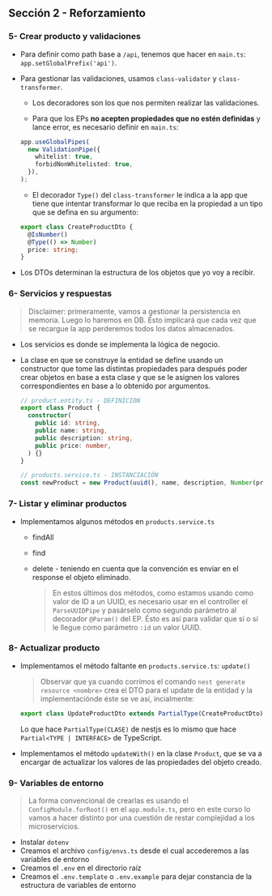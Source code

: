 ## Sección 2 - Reforzamiento

### 5- Crear producto y validaciones

- Para definir como path base a `/api`, tenemos que hacer en `main.ts`: `app.setGlobalPrefix('api')`.
- Para gestionar las validaciones, usamos `class-validator` y `class-transformer`.

  - Los decoradores son los que nos permiten realizar las validaciones.

  - Para que los EPs **no acepten propiedades que no estén definidas** y lance error, es necesario definir en `main.ts`:

  ```typescript
  app.useGlobalPipes(
    new ValidationPipe({
      whitelist: true,
      forbidNonWhitelisted: true,
    }),
  );
  ```

  - El decorador `Type()` del `class-transformer` le indica a la app que tiene que intentar transformar lo que reciba en la propiedad a un tipo que se defina en su argumento:

  ```typescript
  export class CreateProductDto {
    @IsNumber()
    @Type(() => Number)
    price: string;
  }
  ```

- Los DTOs determinan la estructura de los objetos que yo voy a recibir.

### 6- Servicios y respuestas

> Disclaimer: primeramente, vamos a gestionar la persistencia en memoria. Luego lo haremos en DB. Ésto implicará que cada vez que se recargue la app perderemos todos los datos almacenados.

- Los servicios es donde se implementa la lógica de negocio.
- La clase en que se construye la entidad se define usando un constructor que tome las distintas propiedades para después poder crear objetos en base a esta clase y que se le asignen los valores correspondientes en base a lo obtenido por argumentos.

  ```typescript
  // product.entity.ts - DEFINICIÓN
  export class Product {
    constructor(
      public id: string,
      public name: string,
      public description: string,
      public price: number,
    ) {}
  }

  // products.service.ts - INSTANCIACIÓN
  const newProduct = new Product(uuid(), name, description, Number(price));
  ```

### 7- Listar y eliminar productos

- Implementamos algunos métodos en `products.service.ts`
  
  - findAll
  - find
  - delete - teniendo en cuenta que la convención es enviar en el response el objeto eliminado.

    > En estos últimos dos métodos, como estamos usando como valor de ID a un UUID, es necesario usar en el controller el `ParseUUIDPipe` y pasárselo como segundo parámetro al decorador `@Param()` del EP. Ésto es así para validar que sí o sí le llegue como parámetro `:id` un valor UUID.

### 8- Actualizar producto

- Implementamos el método faltante en `products.service.ts`: `update()`

  > Observar que ya cuando corrimos el comando `nest generate resource <nombre>` crea el DTO para el update de la entidad y la implementaciónde éste se ve así, incialmente:
    ```typescript
    export class UpdateProductDto extends PartialType(CreateProductDto) {}
    ```

  Lo que hace `PartialType(CLASE)` de nestjs es lo mismo que hace `Partial<TYPE | INTERFACE>` de TypeScript.

- Implementamos el método `updateWith()` en la clase `Product`, que se va a encargar de actualizar los valores de las propiedades del objeto creado.

### 9- Variables de entorno
> La forma convencional de crearlas es usando el `ConfigModule.forRoot()` en el `app.module.ts`, pero en este curso lo vamos a hacer distinto por una cuestión de restar complejidad a los microservicios.

- Instalar `dotenv`
- Creamos el archivo `config/envs.ts` desde el cual accederemos a las variables de entorno
- Creamos el `.env` en el directorio raíz
- Creamos el `.env.template` o `.env.example` para dejar constancia de la estructura de variables de entorno